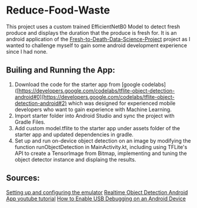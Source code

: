 # Reduce-Food-Waste
This project uses a custom trained EfficientNetB0 Model to detect fresh produce and displays the duration that the produce is fresh for. It is an android application of the [Fresh-to-Death-Data-Science-Project](https://github.com/koalalalabear/Fresh-to-Death-Data-Science-Project/tree/main) project as I wanted to challenge myself to gain some android development experience since I had none. 

## Builing and Running the App:

1. Download the code for the starter app from [google codelabs]([https://developers.google.com/codelabs/tflite-object-detection-android#0](https://developers.google.com/codelabs/tflite-object-detection-android#2) which was designed for experienced mobile developers who want to gain experience with Machine Learning.
2. Import starter folder into Android Studio and sync the project with Gradle Files.
3. Add custom model.tflite to the starter app under assets folder of the starter app and updated dependencies in gradle.
4. Set up and run on-device object detection on an image by modifying the function runObjectDetection in MainActivity.kt, including using TFLite's API to create a TensorImage from Bitmap, implementing and tuning the object detector instance and displaing the results.

## Sources:

[Setting up and configuring the emulator](https://developer.android.com/studio/run/emulator)
[Realtime Object Detection Android App youtube tutorial](https://developer.android.com/studio/run/emulator)
[How to Enable USB Debugging on an Android Device](https://www.youtube.com/watch?v=0usgePpr8_Y&ab_channel=TheUnlockr)


